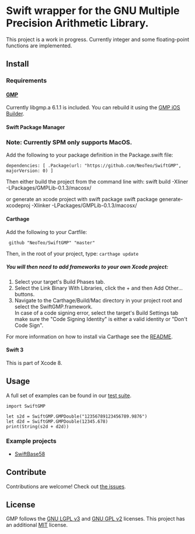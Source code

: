 # Swift wrapper for the GNU Multiple Precision Arithmetic Library.

This project is a work in progress. Currently integer and some floating-point functions are implemented.

## Install
### Requirements
#### [GMP](//gmplib.org)
Currently libgmp.a 6.1.1 is included. You can rebuild it using the [GMP iOS Builder](//github.com/NeoTeo/gmp-ios-builder). 
#### Swift Package Manager
### Note: Currently SPM only supports MacOS.
Add the following to your package definition in the Package.swift file:

    dependencies: [ .Package(url: "https://github.com/NeoTeo/SwiftGMP", majorVersion: 0) ]

Then either build the project from the command line with:
    swift build -Xliner -LPackages/GMPLib-0.1.3/macosx/

or generate an xcode project with swift package
    swift package generate-xcodeproj -Xlinker -LPackages/GMPLib-0.1.3/macosx/

#### Carthage
Add the following to your Cartfile:

     github "NeoTeo/SwiftGMP" "master"
Then, in the root of your project, type: `carthage update`  

##### You will then need to add frameworks to your own Xcode project:  
1.  Select your target's Build Phases tab.  
2.  Select the Link Binary With Libraries, click the + and then Add Other... buttons.  
3.  Navigate to the Carthage/Build/Mac directory in your project root and select the SwiftGMP.framework.  
In case of a code signing error, select the target's Build Settings tab make sure the "Code Signing Identity" is either a valid identity or "Don't Code Sign".

For more information on how to install via Carthage see the [README](//github.com/Carthage/Carthage#adding-frameworks-to-an-application).
#### Swift 3
This is part of Xcode 8.

## Usage

A full set of examples can be found in our [test suite](//github.com/NeoTeo/SwiftGMP/tree/master/SwiftGMPTests).

	import SwiftGMP
	
	let s2d = SwiftGMP.GMPDouble("12356789123456789.9876")
	let d2d = SwiftGMP.GMPDouble(12345.678)
	print(String(s2d + d2d))

### Example projects
*  [SwiftBase58](//github.com/NeoTeo/SwiftBase58)

## Contribute

Contributions are welcome! Check out [the issues](//github.com/NeoTeo/SwiftGMP/issues).

## License

GMP follows the  [GNU LGPL v3](//www.gnu.org/licenses/lgpl.html) and [GNU GPL v2](//www.gnu.org/licenses/gpl-2.0.html) licenses. This project has an additional [MIT](//opensource.org/licenses/MIT) license.
